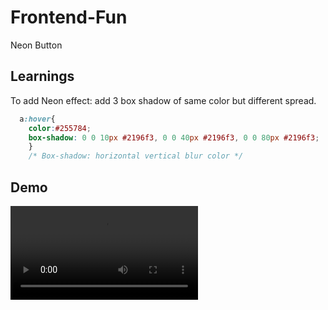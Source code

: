# Frontend-Fun
Neon Button

## Learnings
To add Neon effect: 
add 3 box shadow of same color but different spread.


```css
  a:hover{
    color:#255784;
    box-shadow: 0 0 10px #2196f3, 0 0 40px #2196f3, 0 0 80px #2196f3;
    }
    /* Box-shadow: horizontal vertical blur color */
```

## Demo
<video controls src="20240523-1631-49.8032659.mp4" title="Neon Button"></video>